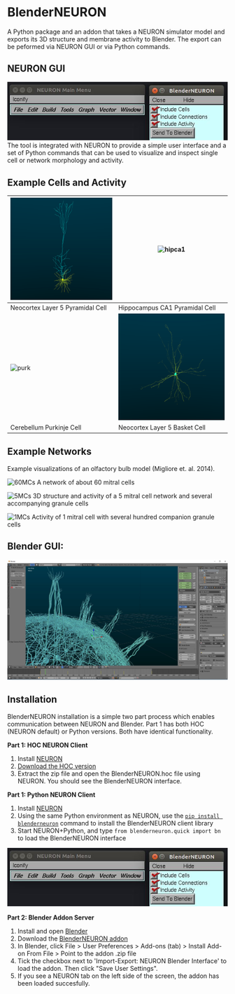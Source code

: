 # BlenderNEURON

A Python package and an addon that takes a NEURON simulator model and exports its 3D structure and membrane activity to Blender. The export can be peformed via NEURON GUI or via Python commands.

## NEURON GUI
![NEURON GUI](images/NEURON.JPG)
The tool is integrated with NEURON to provide a simple user interface and a set of Python commands that can be used to visualize and inspect single cell or network morphology and activity.

## Example Cells and Activity

| ![l5pyr](images/l5pyr.gif)       | ![hipca1](images/hipca1pyr.gif)  |
|----------------------------------|----------------------------------|
| Neocortex Layer 5 Pyramidal Cell | Hippocampus CA1 Pyramidal Cell   |
| ![purk](images/purk.gif)         | ![l5basket](images/l5basket.gif) |
| Cerebellum Purkinje Cell         | Neocortex Layer 5 Basket Cell    |

## Example Networks
Example visualizations of an olfactory bulb model (Migliore et. al. 2014).

![60MCs](images/60MCs.gif)
A network of about 60 mitral cells

![5MCs](images/5MCs.gif)
3D structure and activity of a 5 mitral cell network and several accompanying granule cells

![1MCs](images/1MCwGCs.gif)
Activity of 1 mitral cell with several hundred companion granule cells


## Blender GUI:
![Blender GUI](images/Blender.jpg)

## Installation

BlenderNEURON installation is a simple two part process which enables communication between NEURON and Blender. Part 1 has both HOC (NEURON default) or Python versions. Both have identical functionality.

**Part 1: HOC NEURON Client**
 1. Install [NEURON](https://neuron.yale.edu/neuron)
 2. [Download the HOC version](https://github.com/JustasB/BlenderNEURON/releases) 
 3. Extract the zip file and open the BlenderNEURON.hoc file using NEURON. You should see the BlenderNEURON interface.

**Part 1: Python NEURON Client**

 1. Install [NEURON](https://neuron.yale.edu/neuron)
 2. Using the same Python environment as NEURON, use the [`pip install blenderneuron`](https://pypi.org/project/blenderneuron/) command to install the BlenderNEURON client library
 3. Start NEURON+Python, and type `from blenderneuron.quick import bn` to load the BlenderNEURON interface

![NEURON GUI](images/NEURON.JPG)

**Part 2: Blender Addon Server**
 1. Install and open [Blender](https://www.blender.org/download/)
 2. Download the [BlenderNEURON addon](https://github.com/JustasB/BlenderNEURON/releases)
 3. In Blender, click File > User Preferences > Add-ons (tab) > Install Add-on From File > Point to the addon .zip file
 4. Tick the checkbox next to 'Import-Export: NEURON Blender Interface' to load the addon. Then click "Save User Settings".
 5. If you see a NEURON tab on the left side of the screen, the addon has been loaded succesfully.


